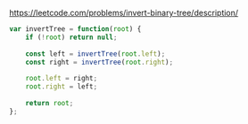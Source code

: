 https://leetcode.com/problems/invert-binary-tree/description/

```js
var invertTree = function(root) {
    if (!root) return null;
    
    const left = invertTree(root.left);
    const right = invertTree(root.right);
    
    root.left = right;
    root.right = left;
    
    return root;
};
```